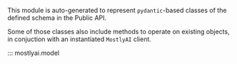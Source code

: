 This module is auto-generated to represent `pydantic`-based classes of the defined schema in the Public API.

Some of those classes also include methods to operate on existing objects, in conjuction with an instantiated `MostlyAI` client.

::: mostlyai.model
